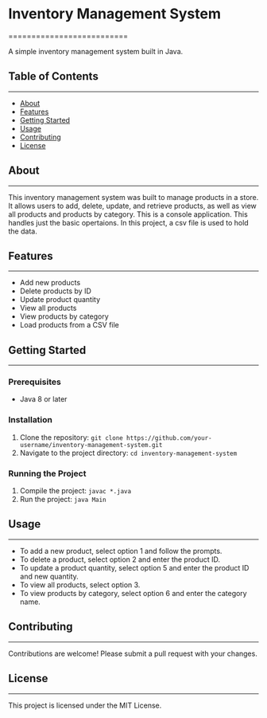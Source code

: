 # Inventory Management System
==========================

A simple inventory management system built in Java.

## Table of Contents
-----------------

* [About](#about)
* [Features](#features)
* [Getting Started](#getting-started)
* [Usage](#usage)
* [Contributing](#contributing)
* [License](#license)

## About
--------

This inventory management system was built to manage products in a store. It allows users to add, delete, update, and retrieve products, as well as view all products and products by category.
This is a console application. This handles just the basic opertaions. In this project,  a csv file is used to hold the data.

## Features
------------

* Add new products
* Delete products by ID
* Update product quantity
* View all products
* View products by category
* Load products from a CSV file

## Getting Started
-----------------

### Prerequisites

* Java 8 or later

### Installation

1. Clone the repository: `git clone https://github.com/your-username/inventory-management-system.git`
2. Navigate to the project directory: `cd inventory-management-system`

### Running the Project

1. Compile the project: `javac *.java`
2. Run the project: `java Main`

## Usage
-----

* To add a new product, select option 1 and follow the prompts.
* To delete a product, select option 2 and enter the product ID.
* To update a product quantity, select option 5 and enter the product ID and new quantity.
* To view all products, select option 3.
* To view products by category, select option 6 and enter the category name.

## Contributing
------------

Contributions are welcome! Please submit a pull request with your changes.

## License
-------

This project is licensed under the MIT License.
